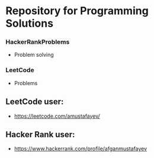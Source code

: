 # Repository for Programming Solutions

### HackerRankProblems
 - Problem solving
### LeetCode
 - Problems

## LeetCode user:
 -  https://leetcode.com/amustafayev/
## Hacker Rank user:
 -  https://www.hackerrank.com/profile/afganmustafayev
